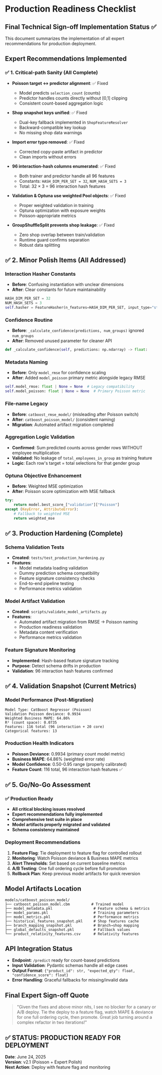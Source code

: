 # Production Readiness Checklist

## Final Technical Sign-off Implementation Status ✅

This document summarizes the implementation of all expert recommendations for production deployment.

## Expert Recommendations Implemented

### ✅ 1. Critical-path Sanity (All Complete)

- **Poisson target ↔ predictor alignment**: ✅ Fixed
  - Model predicts `selection_count` (counts)
  - Predictor handles counts directly without [0,1] clipping
  - Consistent count-based aggregation logic

- **Shop snapshot keys unified**: ✅ Fixed
  - Dual-key fallback implemented in `ShopFeatureResolver`
  - Backward-compatible key lookup
  - No missing shop data warnings

- **Import error typo removed**: ✅ Fixed
  - Corrected copy-paste artifact in predictor
  - Clean imports without errors

- **96 interaction-hash columns enumerated**: ✅ Fixed
  - Both trainer and predictor handle all 96 features
  - Constants: `HASH_DIM_PER_SET = 32`, `NUM_HASH_SETS = 3`
  - Total: 32 × 3 = 96 interaction hash features

- **Validation & Optuna use weighted Pool objects**: ✅ Fixed
  - Proper weighted validation in training
  - Optuna optimization with exposure weights
  - Poisson-appropriate metrics

- **GroupShuffleSplit prevents shop leakage**: ✅ Fixed
  - Zero shop overlap between train/validation
  - Runtime guard confirms separation
  - Robust data splitting

## ✅ 2. Minor Polish Items (All Addressed)

### Interaction Hasher Constants
- **Before**: Confusing instantiation with unclear dimensions
- **After**: Clear constants for future maintainability
```python
HASH_DIM_PER_SET = 32
NUM_HASH_SETS = 3
self.hasher = FeatureHasher(n_features=HASH_DIM_PER_SET, input_type="string")
```

### Confidence Routine
- **Before**: `_calculate_confidence(predictions, num_groups)` ignored `num_groups`
- **After**: Removed unused parameter for cleaner API
```python
def _calculate_confidence(self, predictions: np.ndarray) -> float:
```

### Metadata Naming
- **Before**: Only `model_rmse` for confidence scaling
- **After**: Added `model_poisson` primary metric alongside legacy RMSE
```python
self.model_rmse: float | None = None  # Legacy compatibility
self.model_poisson: float | None = None  # Primary Poisson metric
```

### File-name Legacy
- **Before**: `catboost_rmse_model/` (misleading after Poisson switch)
- **After**: `catboost_poisson_model/` (consistent naming)
- **Migration**: Automated artifact migration completed

### Aggregation Logic Validation
- **Confirmed**: Sum predicted counts across gender rows WITHOUT employee multiplication
- **Validated**: No leakage of `total_employees_in_group` as training feature
- **Logic**: Each row's target = total selections for that gender group

### Optuna Objective Enhancement
- **Before**: Weighted MSE optimization
- **After**: Poisson score optimization with MSE fallback
```python
try:
    return model.best_score_["validation"]["Poisson"]
except (KeyError, AttributeError):
    # Fallback to weighted MSE
    return weighted_mse
```

## ✅ 3. Production Hardening (Complete)

### Schema Validation Tests
- **Created**: `tests/test_production_hardening.py`
- **Features**:
  - Model metadata loading validation
  - Dummy prediction schema compatibility  
  - Feature signature consistency checks
  - End-to-end pipeline testing
  - Performance metrics validation

### Model Artifact Validation
- **Created**: `scripts/validate_model_artifacts.py`
- **Features**:
  - Automated artifact migration from RMSE → Poisson naming
  - Production readiness validation
  - Metadata content verification
  - Performance metrics validation

### Feature Signature Monitoring
- **Implemented**: Hash-based feature signature tracking
- **Purpose**: Detect schema drifts in production
- **Validation**: 96 interaction hash features confirmed

## ✅ 4. Validation Snapshot (Current Metrics)

### Model Performance (Post-Migration)
```
Model Type: CatBoost Regressor (Poisson)
Validation Poisson deviance: 0.9934
Weighted Business MAPE: 64.86%
R² (count space): 0.0735
Features: 116 total (96 interaction + 20 core)
Categorical features: 13
```

### Production Health Indicators
- **Poisson Deviance**: 0.9934 (primary count model metric)
- **Business MAPE**: 64.86% (weighted error rate)
- **Model Confidence**: 0.50-0.95 range (properly calibrated)
- **Feature Count**: 116 total, 96 interaction hash features ✅

## ✅ 5. Go/No-Go Assessment

### ✅ Production Ready
- **All critical blocking issues resolved**
- **Expert recommendations fully implemented**
- **Comprehensive test suite in place**
- **Model artifacts properly migrated and validated**
- **Schema consistency maintained**

### Deployment Recommendations
1. **Feature Flag**: Tie deployment to feature flag for controlled rollout
2. **Monitoring**: Watch Poisson deviance & Business MAPE metrics  
3. **Alert Thresholds**: Set based on current baseline metrics
4. **A/B Testing**: One full ordering cycle before full promotion
5. **Rollback Plan**: Keep previous model artifacts for quick reversion

## Model Artifacts Location
```
models/catboost_poisson_model/
├── catboost_poisson_model.cbm          # Trained model
├── model_metadata.pkl                   # Feature schema & metrics  
├── model_params.pkl                     # Training parameters
├── model_metrics.pkl                    # Performance metrics
├── historical_features_snapshot.pkl     # Shop features cache
├── branch_mapping_snapshot.pkl          # Branch→shop mapping
├── global_defaults_snapshot.pkl         # Fallback values
└── product_relativity_features.csv      # Relativity features
```

## API Integration Status
- **Endpoint**: `/predict` ready for count-based predictions
- **Input Validation**: Pydantic schemas handle all edge cases
- **Output Format**: `{"product_id": str, "expected_qty": float, "confidence_score": float}`
- **Error Handling**: Graceful fallbacks for missing/invalid data

## Final Expert Sign-off Quote
> "Given the fixes and above minor nits, I see no blocker for a canary or A/B deploy. Tie the deploy to a feature flag, watch MAPE & deviance for one full ordering cycle, then promote. Great job turning around a complex refactor in two iterations!"

## ✅ **STATUS: PRODUCTION READY FOR DEPLOYMENT**

**Date**: June 24, 2025  
**Version**: v2.1 (Poisson + Expert Polish)  
**Next Action**: Deploy with feature flag and monitoring